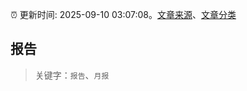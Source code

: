 :alarm_clock: 更新时间: 2025-09-10 03:07:08。[文章来源](/README.md)、[文章分类](/TAGS.md)

## 报告


> 关键字：`报告`、`月报`



